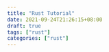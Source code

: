 ```yaml
---
title: "Rust Tutorial"
date: 2021-09-24T21:26:15+08:00
draft: true
tags: ["rust"]
categories: ["rust"]
---
```


